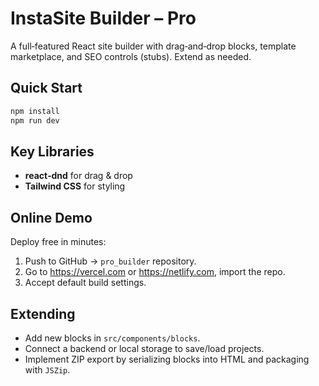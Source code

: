 # InstaSite Builder – Pro

A full‑featured React site builder with drag‑and‑drop blocks, template marketplace, and SEO controls (stubs). Extend as needed.

## Quick Start
```bash
npm install
npm run dev
```

## Key Libraries
- **react‑dnd** for drag & drop
- **Tailwind CSS** for styling

## Online Demo
Deploy free in minutes:

1. Push to GitHub → `pro_builder` repository.
2. Go to <https://vercel.com> or <https://netlify.com>, import the repo.
3. Accept default build settings.

## Extending
- Add new blocks in `src/components/blocks`.
- Connect a backend or local storage to save/load projects.
- Implement ZIP export by serializing blocks into HTML and packaging with `JSZip`.
